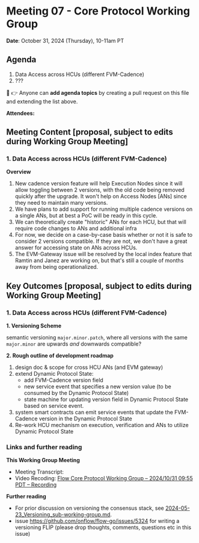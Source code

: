 # Meeting 07 - Core Protocol Working Group

**Date**: October 31, 2024 (Thursday), 10-11am PT

## Agenda
1. Data Access across HCUs (different FVM-Cadence) 
2. ???

:pencil: :point_right: Anyone can **add agenda topics** by creating a pull request on this file and extending the list above.


**Attendees:** 

## Meeting Content [proposal, subject to edits during Working Group Meeting]


### 1. Data Access across HCUs (different FVM-Cadence)

**Overview** 
1. New cadence version feature will help Execution Nodes since it will allow toggling between 2 versions,
   with the old code being removed quickly after the upgrade. It won't help on Access Nodes [ANs] since they need to maintain many versions.
2. We have plans to add support for running multiple cadence versions on a single ANs, but at best a PoC will be ready in this cycle.
3. We can theoretically create "historic" ANs for each HCU, but that will require code changes to ANs and additional infra
4. For now, we decide on a case-by-case basis whether or not it is safe to consider 2 versions compatible.
   If they are not, we don't have a great answer for accessing state on ANs across HCUs.
5. The EVM-Gateway issue will be resolved by the local index feature that Ramtin and Janez are working on, but that's still a couple of months away from being operationalized.


## Key Outcomes [proposal, subject to edits during Working Group Meeting]

### 1. Data Access across HCUs (different FVM-Cadence)

**1. Versioning Scheme**

semantic versioning `major.minor.patch`, where all versions with the same `major.minor` are upwards _and_ downwards compatible? 


**2. Rough outline of development roadmap**

1. design doc & scope for cross HCU ANs (and EVM gateway)
2. extend Dynamic Protocol State:
   - add FVM-Cadence version field
   - new service event that specifies a new version value (to be consumed by the Dynamic Protocol State) 
   - state machine for updating version field in Dynamic Protocol State based on service event.
3. system smart contracts can emit service events that update the FVM-Cadence version in the Dynamic Protocol State
4. Re-work HCU mechanism on execution, verification and ANs to utilize Dynamic Protocol State


### Links and further reading

**This Working Group Meeting**
- Meeting Transcript: [<file name>](./yyyy-mm-dd_transcript.md)
- Video Recoding: [Flow Core Protocol Working Group – 2024/10/31 09:55 PDT – Recording]([https://drive.google.com/drive/u/0/folders/1WMECJSa-ySSNvcuPFhFn8d7m8dAXL6b7])

**Further reading**
- For prior discussion on versioning the consensus stack, see [2024-05-23_Versioning_sub-working-group.md](./2024-05-23_Versioning_sub-working-group.md).
- issue https://github.com/onflow/flow-go/issues/5324 for writing a versioning FLIP (please drop thoughts, comments, questions etc in this issue)
